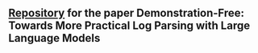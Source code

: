 ## [Repository]() for the paper Demonstration-Free: Towards More Practical Log Parsing with Large Language Models